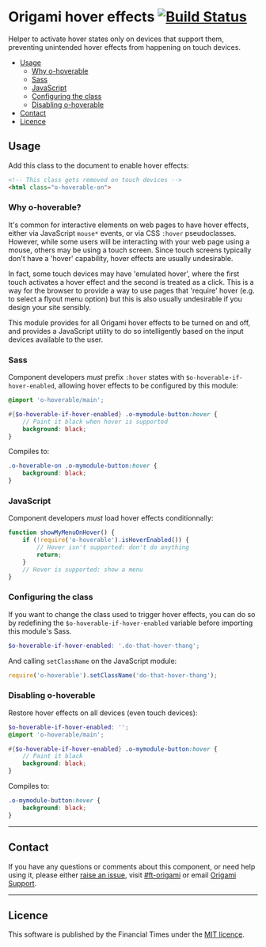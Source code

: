 # Origami hover effects [![Build Status](https://circleci.com/gh/Financial-Times/o-hoverable.png?style=shield&circle-token=b0af656f0c61d4711aaf95feff0fda15e76cf32e)](https://circleci.com/gh/Financial-Times/o-hoverable)

Helper to activate hover states only on devices that support them, preventing unintended hover effects from happening on touch devices.

- [Usage](#usage)
	- [Why o-hoverable](#why-o-hoverable)
	- [Sass](#sass)
	- [JavaScript](#javascript)
	- [Configuring the class](#configuring-the-class)
	- [Disabling o-hoverable](#disabling-o-hoverable)
- [Contact](#contact)
- [Licence](#licence)

## Usage

Add this class to the document to enable hover effects:

```html
<!-- This class gets removed on touch devices -->
<html class="o-hoverable-on">
```

### Why o-hoverable?

It's common for interactive elements on web pages to have hover effects, either via JavaScript `mouse*` events, or via CSS `:hover` pseudoclasses.  However, while some users will be interacting with your web page using a mouse, others may be using a touch screen.  Since touch screens typically don't have a 'hover' capability, hover effects are usually undesirable.

In fact, some touch devices may have 'emulated hover', where the first touch activates a hover effect and the second is treated as a click.  This is a way for the browser to provide a way to use pages that 'require' hover (e.g. to select a flyout menu option) but this is also usually undesirable if you design your site sensibly.

This module provides for all Origami hover effects to be turned on and off, and provides a JavaScript utility to do so intelligently based on the input devices available to the user.

### Sass

Component developers *must* prefix `:hover` states with `$o-hoverable-if-hover-enabled`, allowing hover effects to be configured by this module:

```scss
@import 'o-hoverable/main';

#{$o-hoverable-if-hover-enabled} .o-mymodule-button:hover {
	// Paint it black when hover is supported
	background: black;
}
```

Compiles to:

```css
.o-hoverable-on .o-mymodule-button:hover {
	background: black;
}
```

### JavaScript

Component developers *must* load hover effects conditionnally:

```javascript
function showMyMenuOnHover() {
	if (!require('o-hoverable').isHoverEnabled()) {
		// Hover isn't supported: don't do anything
		return;
	}
	// Hover is supported: show a menu
}
```

### Configuring the class

If you want to change the class used to trigger hover effects, you can do so by redefining the `$o-hoverable-if-hover-enabled` variable before importing this module's Sass.

```scss
$o-hoverable-if-hover-enabled: '.do-that-hover-thang';
```

And calling `setClassName` on the JavaScript module:

```javascript
require('o-hoverable').setClassName('do-that-hover-thang');
```

### Disabling o-hoverable

Restore hover effects on all devices (even touch devices):

```scss
$o-hoverable-if-hover-enabled: '';
@import 'o-hoverable/main';

#{$o-hoverable-if-hover-enabled} .o-mymodule-button:hover {
	// Paint it black
	background: black;
}
```

Compiles to:

```scss
.o-mymodule-button:hover {
	background: black;
}
```

---

## Contact

If you have any questions or comments about this component, or need help using it, please either [raise an issue](https://github.com/Financial-Times/o-hoverable/issues), visit [#ft-origami](https://financialtimes.slack.com/messages/ft-origami/) or email [Origami Support](mailto:origami-support@ft.com).

----

## Licence

This software is published by the Financial Times under the [MIT licence](http://opensource.org/licenses/MIT).
